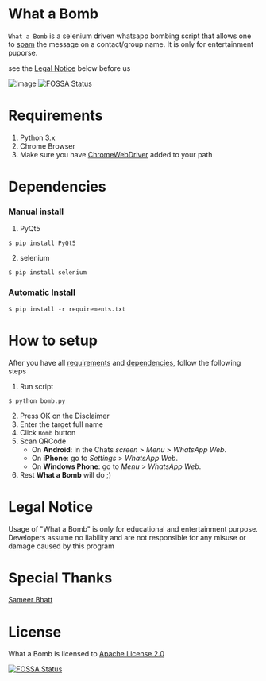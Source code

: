 # What a Bomb

`What a Bomb` is a selenium driven whatsapp bombing script that allows one to [spam](https://en.wikipedia.org/wiki/Mobile_phone_spam) the message on a contact/group name. It is only for entertainment puporse.

see the [Legal Notice](#legal-notice) below before us 

![image](https://user-images.githubusercontent.com/28386721/41796697-27e17cc6-7685-11e8-84b2-d3c55cf5f803.png)
[![FOSSA Status](https://app.fossa.io/api/projects/git%2Bgithub.com%2Ftbhaxor%2Fwhatabomb.svg?type=shield)](https://app.fossa.io/projects/git%2Bgithub.com%2Ftbhaxor%2Fwhatabomb?ref=badge_shield)

# Requirements
1. Python 3.x
2. Chrome Browser
3. Make sure you have [ChromeWebDriver](http://chromedriver.chromium.org/downloads) added to your path

# Dependencies
### Manual install
1. PyQt5
```
$ pip install PyQt5
```
2. selenium
```
$ pip install selenium
```

### Automatic Install
```
$ pip install -r requirements.txt
```

# How to setup
After you have all [requirements](#requirements) and [dependencies](#dependencies), follow the following steps
1. Run script
```
$ python bomb.py
```
2. Press OK on the Disclaimer
3. Enter the target full name
4. Click `Bomb` button
5. Scan QRCode
    + On **Android**: in the Chats _screen_ > _Menu_ > _WhatsApp Web_.
    + On **iPhone**: go to _Settings_ > _WhatsApp Web_.
    + On **Windows Phone**: go to _Menu_ > _WhatsApp Web_.
6. Rest **What a Bomb** will do ;)

# Legal Notice
Usage of "What a Bomb" is only for educational and entertainment purpose. Developers assume no liability and are not responsible for any misuse or damage caused by this program

# Special Thanks
[Sameer Bhatt](https://github.com/bhattsameer)

# License
What a Bomb is licensed to [Apache License 2.0](https://github.com/tbhaxor/whatabomb/blob/master/LICENSE)


[![FOSSA Status](https://app.fossa.io/api/projects/git%2Bgithub.com%2Ftbhaxor%2Fwhatabomb.svg?type=large)](https://app.fossa.io/projects/git%2Bgithub.com%2Ftbhaxor%2Fwhatabomb?ref=badge_large)